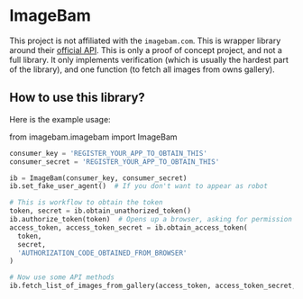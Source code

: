 # ImageBam

This project is not affiliated with the `imagebam.com`. This is wrapper library around their [official API][1]. This is only a proof of concept project, and not a full library. It only implements verification (which is usually the hardest part of the library), and one function (to fetch all images from owns gallery).

## How to use this library?

Here is the example usage:

from imagebam.imagebam import ImageBam

```python
consumer_key = 'REGISTER_YOUR_APP_TO_OBTAIN_THIS'
consumer_secret = 'REGISTER_YOUR_APP_TO_OBTAIN_THIS'

ib = ImageBam(consumer_key, consumer_secret)
ib.set_fake_user_agent()  # If you don't want to appear as robot

# This is workflow to obtain the token
token, secret = ib.obtain_unathorized_token()
ib.authorize_token(token)  # Opens up a browser, asking for permission and giving authorization code
access_token, access_token_secret = ib.obtain_access_token(
  token,
  secret,
  'AUTHORIZATION_CODE_OBTAINED_FROM_BROWSER'
)

# Now use some API methods
ib.fetch_list_of_images_from_gallery(access_token, access_token_secret, 'YOUR_GALLERY_ID')
```

[1]: https://code.google.com/archive/p/imagebam-api/
